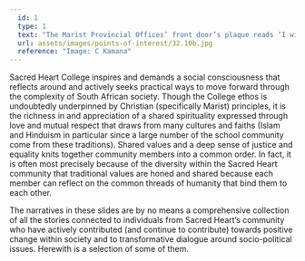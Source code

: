 ```yaml
---
  id: 1
  type: 1
  text: "The Marist Provincial Offices’ front door’s plaque reads ‘I will bless every place where a picture of my heart shall be exposed and honored’ around an image of Jesus with Sacred Heart. Eric Molobi, struggle activist, was given refuge at the College in the 1980s. An identical plaque was affixed to the door of his room."
  url: assets/images/points-of-interest/32.10b.jpg
  reference: "Image: C Kamana"
---
```

Sacred Heart College inspires and demands a social consciousness that reflects around and actively seeks practical ways to move forward through the complexity of South African society. Though the College ethos is undoubtedly underpinned by Christian (specifically Marist) principles, it is the richness in and appreciation of a shared spirituality expressed through love and mutual respect that draws from many cultures and faiths (Islam and Hinduism in particular since a large number of the school community come from these traditions). Shared values and a deep sense of justice and equality knits together community members into a common order. In fact, it is often most precisely because of the diversity within the Sacred Heart community that traditional values are honed and shared because each member can reflect on the common threads of humanity that bind them to each other. 

The narratives in these slides are by no means a comprehensive collection of all the stories connected to individuals from Sacred Heart’s community who have actively contributed (and continue to contribute) towards positive change within society and to transformative dialogue around socio-political issues. Herewith is a selection of some of them. 
   